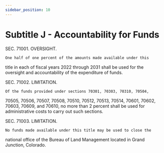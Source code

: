 ```yaml
---
sidebar_position: 10
---
```


# Subtitle J - Accountability for Funds

SEC. 71001. OVERSIGHT.

    One half of one percent of the amounts made available under this 
title in each of fiscal years 2022 through 2031 shall be used for the 
oversight and accountability of the expenditure of funds.

SEC. 71002. LIMITATION.

    Of the funds provided under sections 70301, 70303, 70310, 70504, 
70505, 70506, 70507, 70508, 70510, 70512, 70513, 70514, 70601, 70602, 
70603, 70609, and 70610, no more than 2 percent shall be used for 
administrative costs to carry out such sections.

SEC. 71003. LIMITATION.

    No funds made available under this title may be used to close the 
national office of the Bureau of Land Management located in Grand 
Junction, Colorado.
